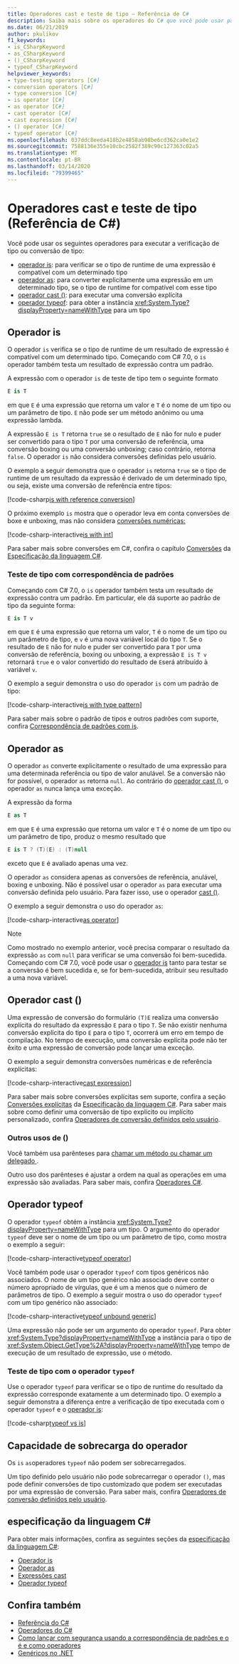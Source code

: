 ```yaml
---
title: Operadores cast e teste de tipo – Referência de C#
description: Saiba mais sobre os operadores do C# que você pode usar para verificar o tipo de um resultado de expressão e convertê-lo para outro tipo, se necessário.
ms.date: 06/21/2019
author: pkulikov
f1_keywords:
- is_CSharpKeyword
- as_CSharpKeyword
- ()_CSharpKeyword
- typeof_CSharpKeyword
helpviewer_keywords:
- type-testing operators [C#]
- conversion operators [C#]
- type conversion [C#]
- is operator [C#]
- as operator [C#]
- cast operator [C#]
- cast expression [C#]
- () operator [C#]
- typeof operator [C#]
ms.openlocfilehash: 037ddc8eeda418b2e4858ab98be6cd362ca0e1e2
ms.sourcegitcommit: 7588136e355e10cbc2582f389c90c127363c02a5
ms.translationtype: MT
ms.contentlocale: pt-BR
ms.lasthandoff: 03/14/2020
ms.locfileid: "79399465"
---
```

# <a name="type-testing-and-cast-operators-c-reference"></a>Operadores cast e teste de tipo (Referência de C#)

Você pode usar os seguintes operadores para executar a verificação de tipo ou conversão de tipo:

- [operador is](#is-operator): para verificar se o tipo de runtime de uma expressão é compatível com um determinado tipo
- [operador as](#as-operator): para converter explicitamente uma expressão em um determinado tipo, se o tipo de runtime for compatível com esse tipo
- [operador cast ()](#cast-operator-): para executar uma conversão explícita
- [operador typeof](#typeof-operator): para obter a instância <xref:System.Type?displayProperty=nameWithType> para um tipo

## <a name="is-operator"></a>Operador is

O operador `is` verifica se o tipo de runtime de um resultado de expressão é compatível com um determinado tipo. Começando com C# 7.0, o `is` operador também testa um resultado de expressão contra um padrão.

A expressão com o operador `is` de teste de tipo tem o seguinte formato

```csharp
E is T
```

em que `E` é uma expressão que retorna um valor e `T` é o nome de um tipo ou um parâmetro de tipo. `E` não pode ser um método anônimo ou uma expressão lambda.

A expressão `E is T` retorna `true` se o resultado de `E` não for nulo e puder ser convertido para o tipo `T` por uma conversão de referência, uma conversão boxing ou uma conversão unboxing; caso contrário, retorna `false`. O operador `is` não considera conversões definidas pelo usuário.

O exemplo a seguir demonstra que o operador `is` retorna `true` se o tipo de runtime de um resultado da expressão é derivado de um determinado tipo, ou seja, existe uma conversão de referência entre tipos:

[!code-csharp[is with reference conversion](snippets/TypeTestingAndConversionOperators.cs#IsWithReferenceConversion)]

O próximo exemplo `is` mostra que o operador leva em conta conversões de boxe e unboxing, mas não considera [conversões numéricas:](../builtin-types/numeric-conversions.md)

[!code-csharp-interactive[is with int](snippets/TypeTestingAndConversionOperators.cs#IsWithInt)]

Para saber mais sobre conversões em C#, confira o capítulo [Conversões](~/_csharplang/spec/conversions.md) da [Especificação da linguagem C#](~/_csharplang/spec/introduction.md).

### <a name="type-testing-with-pattern-matching"></a>Teste de tipo com correspondência de padrões

Começando com C# 7.0, o `is` operador também testa um resultado de expressão contra um padrão. Em particular, ele dá suporte ao padrão de tipo da seguinte forma:

```csharp
E is T v
```

em que `E` é uma expressão que retorna um valor, `T` é o nome de um tipo ou um parâmetro de tipo, e `v` é uma nova variável local do tipo `T`. Se o resultado de `E` não for nulo e puder ser convertido para `T` por uma conversão de referência, boxing ou unboxing, a expressão `E is T v` retornará `true` e o valor convertido do resultado de `E`será atribuído à variável `v`.

O exemplo a seguir demonstra o uso do operador `is` com um padrão de tipo:

[!code-csharp-interactive[is with type pattern](snippets/TypeTestingAndConversionOperators.cs#IsTypePattern)]

Para saber mais sobre o padrão de tipos e outros padrões com suporte, confira [Correspondência de padrões com is](../keywords/is.md#pattern-matching-with-is).

## <a name="as-operator"></a>Operador as

O operador `as` converte explicitamente o resultado de uma expressão para uma determinada referência ou tipo de valor anulável. Se a conversão não for possível, o operador `as` retorna `null`. Ao contrário do [operador cast ()](#cast-operator-), o operador `as` nunca lança uma exceção.

A expressão da forma

```csharp
E as T
```

em que `E` é uma expressão que retorna um valor e `T` é o nome de um tipo ou um parâmetro de tipo, produz o mesmo resultado que

```csharp
E is T ? (T)(E) : (T)null
```

exceto que `E` é avaliado apenas uma vez.

O operador `as` considera apenas as conversões de referência, anulável, boxing e unboxing. Não é possível usar o operador `as` para executar uma conversão definida pelo usuário. Para fazer isso, use o operador [cast ()](#cast-operator-).

O exemplo a seguir demonstra o uso do operador `as`:

[!code-csharp-interactive[as operator](snippets/TypeTestingAndConversionOperators.cs#AsOperator)]

> [!NOTE]
> Como mostrado no exemplo anterior, você precisa comparar o resultado da expressão `as` com `null` para verificar se uma conversão foi bem-sucedida. Começando com C# 7.0, você pode usar o [operador is](#type-testing-with-pattern-matching) tanto para testar se a conversão é bem sucedida e, se for bem-sucedida, atribuir seu resultado a uma nova variável.

## <a name="cast-operator-"></a>Operador cast ()

Uma expressão de conversão do formulário `(T)E` realiza uma conversão explícita do resultado da expressão `E` para o tipo `T`. Se não existir nenhuma conversão explícita do tipo `E` para o tipo `T`, ocorrerá um erro em tempo de compilação. No tempo de execução, uma conversão explícita pode não ter êxito e uma expressão de conversão pode lançar uma exceção.

O exemplo a seguir demonstra conversões numéricas e de referência explícitas:

[!code-csharp-interactive[cast expression](snippets/TypeTestingAndConversionOperators.cs#Cast)]

Para saber mais sobre conversões explícitas sem suporte, confira a seção [Conversões explícitas](~/_csharplang/spec/conversions.md#explicit-conversions) da [Especificação da linguagem C#](~/_csharplang/spec/introduction.md). Para saber mais sobre como definir uma conversão de tipo explícito ou implícito personalizado, confira [Operadores de conversão definidos pelo usuário](user-defined-conversion-operators.md).

### <a name="other-usages-of-"></a>Outros usos de ()

Você também usa parênteses para [ chamar um método ou chamar um delegado ](member-access-operators.md#invocation-operator-).

Outro uso dos parênteses é ajustar a ordem na qual as operações em uma expressão são avaliadas. Para saber mais, confira [Operadores C#](index.md).

## <a name="typeof-operator"></a>Operador typeof

O operador `typeof` obtém a instância <xref:System.Type?displayProperty=nameWithType> para um tipo. O argumento do operador `typeof` deve ser o nome de um tipo ou um parâmetro de tipo, como mostra o exemplo a seguir:

[!code-csharp-interactive[typeof operator](snippets/TypeTestingAndConversionOperators.cs#TypeOf)]

Você também pode usar o operador `typeof` com tipos genéricos não associados. O nome de um tipo genérico não associado deve conter o número apropriado de vírgulas, que é um a menos que o número de parâmetros de tipo. O exemplo a seguir mostra o uso do operador `typeof` com um tipo genérico não associado:

[!code-csharp-interactive[typeof unbound generic](snippets/TypeTestingAndConversionOperators.cs#TypeOfUnboundGeneric)]

Uma expressão não pode ser um argumento do operador `typeof`. Para obter <xref:System.Type?displayProperty=nameWithType> a instância para o tipo de <xref:System.Object.GetType%2A?displayProperty=nameWithType> tempo de execução de um resultado de expressão, use o método.

### <a name="type-testing-with-the-typeof-operator"></a>Teste de tipo com o operador `typeof`

Use o operador `typeof` para verificar se o tipo de runtime do resultado da expressão corresponde exatamente a um determinado tipo. O exemplo a seguir demonstra a diferença entre a verificação de tipo executada com o operador `typeof` e o [operador is](#is-operator):

[!code-csharp[typeof vs is](snippets/TypeTestingAndConversionOperators.cs#TypeCheckWithTypeOf)]

## <a name="operator-overloadability"></a>Capacidade de sobrecarga do operador

Os `is` `as`operadores `typeof` não podem ser sobrecarregados.

Um tipo definido pelo usuário não pode sobrecarregar o operador `()`, mas pode definir conversões de tipo customizado que podem ser executadas por uma expressão de conversão. Para saber mais, confira [Operadores de conversão definidos pelo usuário](user-defined-conversion-operators.md).

## <a name="c-language-specification"></a>especificação da linguagem C#

Para obter mais informações, confira as seguintes seções da [especificação da linguagem C#](~/_csharplang/spec/introduction.md):

- [Operador is](~/_csharplang/spec/expressions.md#the-is-operator)
- [Operador as](~/_csharplang/spec/expressions.md#the-as-operator)
- [Expressões cast](~/_csharplang/spec/expressions.md#cast-expressions)
- [Operador typeof](~/_csharplang/spec/expressions.md#the-typeof-operator)

## <a name="see-also"></a>Confira também

- [Referência do C#](../index.md)
- [Operadores do C#](index.md)
- [Como lançar com segurança usando a correspondência de padrões e o é e como operadores](../../how-to/safely-cast-using-pattern-matching-is-and-as-operators.md)
- [Genéricos no .NET](../../../standard/generics/index.md)
